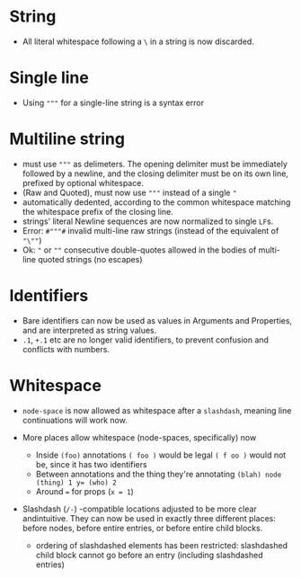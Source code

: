 # String
* All literal whitespace following a `\` in a string is now discarded.
# Single line
  * Using `"""` for a single-line string is a syntax error

# Multiline string
  * must use `"""` as delimeters. The opening delimiter must be immediately followed by a newline, and the closing delimiter must be on its own line, prefixed by optional whitespace.
  * (Raw and Quoted), must now use `"""` instead of a single `"`
  * automatically dedented, according to the common  whitespace matching the whitespace prefix of the closing line.
  * strings' literal Newline sequences are now normalized to single `LF`s.
  * Error: `#"""#` invalid multi-line raw strings (instead of the equivalent of `"\""`)
  * Ok: `"` or `""` consecutive double-quotes allowed in the bodies of multi-line quoted strings (no escapes)

# Identifiers
* Bare identifiers can now be used as values in Arguments and Properties, and are interpreted as string values.
* `.1`, `+.1` etc are no longer valid identifiers, to prevent confusion and conflicts with numbers.

# Whitespace
* `node-space` is now allowed as whitespace after a `slashdash`, meaning line continuations will work now.
* More places allow whitespace (node-spaces, specifically) now
  * Inside `(foo)` annotations `( foo )` would be legal `( f oo )` would not be, since it has two identifiers
  * Between annotations and the thing they're annotating `(blah) node (thing) 1 y= (who) 2`
  * Around `=` for props (`x = 1`)

* Slashdash (`/-`) -compatible locations adjusted to be more clear andintuitive. They can now be used in exactly three different places: before nodes, before entire entries, or before entire child blocks.
  * ordering of slashdashed elements has been restricted: slashdashed child block cannot go before an entry (including slashdashed entries)
